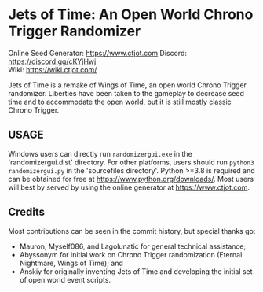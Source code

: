 # Jets of Time: An Open World Chrono Trigger Randomizer

Online Seed Generator: https://www.ctjot.com
Discord: https://discord.gg/cKYjHwj  
Wiki: https://wiki.ctjot.com/

Jets of Time is a remake of Wings of Time, an open world Chrono Trigger randomizer.  Liberties have been taken to the gameplay to decrease seed time and to accommodate the open world, but it is still mostly classic Chrono Trigger.

## USAGE

Windows users can directly run `randomizergui.exe` in the 'randomizergui.dist' directory.  For other platforms, users should run `python3 randomizergui.py` in the 'sourcefiles directory'.  Python >=3.8 is required and can be obtained for free at https://www.python.org/downloads/.  Most users will best by served by using the online generator at https://www.ctjot.com.

## Credits
Most contributions can be seen in the commit history, but special thanks go:
* Mauron, Myself086, and Lagolunatic for general technical assistance; 
* Abyssonym for initial work on Chrono Trigger randomization (Eternal Nightmare, Wings of Time); and 
* Anskiy for originally inventing Jets of Time and developing the initial set of open world event scripts.
